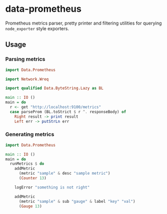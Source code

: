 data-prometheus
===============

Prometheus metrics parser, pretty printer and filtering utilities for querying `node_exporter` style
exporters.

Usage
-----

### Parsing metrics

```haskell
import Data.Prometheus

import Network.Wreq

import qualified Data.ByteString.Lazy as BL

main :: IO ()
main = do
  r <- get "http://localhost:9100/metrics"
  case parseProm (BL.toStrict $ r ^. responseBody) of
    Right result -> print result
    Left err -> putStrLn err
```

### Generating metrics

```haskell
import Data.Prometheus

main :: IO ()
main = do
  runMetrics $ do
    addMetric
      (metric "sample" & desc "sample metric")
      (Counter 13)

    logError "something is not right"

    addMetric
      (metric "sample" & sub "gauge" & label "key" "val")
      (Gauge 13)
```
